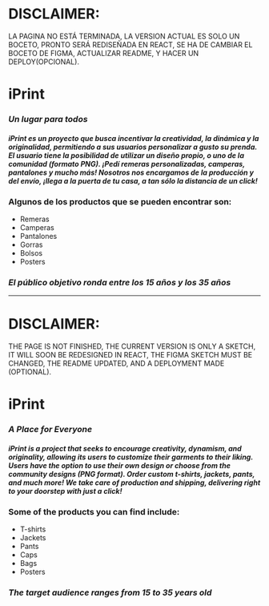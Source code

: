 # DISCLAIMER: 
LA PAGINA NO ESTÁ TERMINADA, LA VERSION ACTUAL ES SOLO UN BOCETO, PRONTO SERÁ REDISEÑADA EN REACT, SE HA DE CAMBIAR EL BOCETO DE FIGMA, ACTUALIZAR README, Y HACER UN DEPLOY(OPCIONAL).

# **iPrint**
### *Un lugar para todos*
#### ***iPrint es un proyecto que busca incentivar la creatividad, la dinámica y la originalidad, permitiendo a sus usuarios personalizar a gusto su prenda. El usuario tiene la posibilidad de utilizar un diseño propio, o uno de la comunidad (formato PNG). ¡Pedí remeras personalizadas, camperas, pantalones y mucho más! Nosotros nos encargamos de la producción y del envío, ¡llega a la puerta de tu casa, a tan sólo la distancia de un click!***

### Algunos de los productos que se pueden encontrar son:
- Remeras
- Camperas
- Pantalones
- Gorras
- Bolsos
- Posters

### *El público objetivo ronda entre los 15 años y los 35 años*

---

<!-- English Version -->
# DISCLAIMER:
THE PAGE IS NOT FINISHED, THE CURRENT VERSION IS ONLY A SKETCH, IT WILL SOON BE REDESIGNED IN REACT, THE FIGMA SKETCH MUST BE CHANGED, THE README UPDATED, AND A DEPLOYMENT MADE (OPTIONAL).

# **iPrint**
### *A Place for Everyone*
#### ***iPrint is a project that seeks to encourage creativity, dynamism, and originality, allowing its users to customize their garments to their liking. Users have the option to use their own design or choose from the community designs (PNG format). Order custom t-shirts, jackets, pants, and much more! We take care of production and shipping, delivering right to your doorstep with just a click!***

### Some of the products you can find include:
- T-shirts
- Jackets
- Pants
- Caps
- Bags
- Posters

### *The target audience ranges from 15 to 35 years old*
